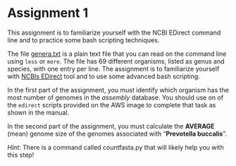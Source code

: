 # Assignment 1

This assignment is to familiarize yourself with the NCBI EDirect command line and to practice some bash scripting techniques.

The file [genera.txt](https://raw.githubusercontent.com/linsalrob/ComputationalGenomicsManual/master/Assignments/Assignment1/genera.txt) is a plain text file that you can read on the command line using `less` or `more`. The file has 69 different organisms, listed as genus and species, with one entry per line. The assignment is to familiarize yourself with [NCBIs EDirect](../../Databases/NCBI_Edirect.md) tool and to use some advanced bash scripting.

In the first part of the assignment, you must identify which organism has the most number of genomes in the *assembly* database. You should use on of the `edirect` scripts provided on the AWS image to complete that task as shown in the manual.

In the second part of the assignment, you must calculate the **AVERAGE** (mean) genome size of the genomes associated with “**Prevotella buccalis**”. 

*Hint*: There is a command called countfasta.py that will likely help you with this step!